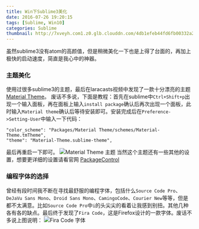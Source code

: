 ```yaml
---
title: Win下Sublime3美化
date: 2016-07-26 19:20:15
tags: [Sublime, Win10]
categories: Sublime
thumbnail: http://7xveyh.com1.z0.glb.clouddn.com/4db1efeb44fd6fb00332a28f3228db7eefc0769e.gif
---
```

虽然sublime3没有atom的高颜值，但是稍微美化一下也是上得了台面的，再加上极快的启动速度，简直是我心中的神器。<!--more-->
### 主题美化
使用过很多sublime3的主题，最后在laracasts视频中发现了一款十分漂亮的主题[Material Theme](https://packagecontrol.io/packages/Material%20Theme)。
废话不多说，下面是教程：首先在sublime中`Ctrl+Shift+p`出现一个输入面板，再在面板上输入`install package`确认后再次出现一个面板，此时输入`Material theme`确认后等待安装即可。安装完成后在`Preference->Setting-User`中输入一下代码：
```
"color_scheme": "Packages/Material Theme/schemes/Material-Theme.tmTheme",
"theme": "Material-Theme.sublime-theme",
```
最后再重启一下即可。
![Material Theme 主题](http://7xveyh.com1.z0.glb.clouddn.com/3-1024x618.png)
当然这个主题还有一些其他的设置，想要更详细的设置请看官网 [PackageControl](https://packagecontrol.io/packages/Material%20Theme)	
### 编程字体的选择
曾经有段时间我不断在寻找最舒服的编程字体，包括什么`Source Code Pro`、`DeJaVu Sans Mono`、`Droid Sans Mono`、`CamingoCode`、`Courier New`等等，但是都不太满意。比如`Source Code Pro`中`i`的头尖尖的看着让我感到别扭。其他几种各有各的缺点。最后终于发现了`Fira Code`，这是Firefox设计的一款字体。废话不多说上图说明：
![Fira Code 字体](http://7xveyh.com1.z0.glb.clouddn.com/sshot-111.png)
